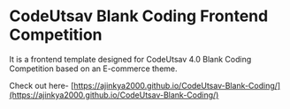 # CodeUtsav Blank Coding Frontend Competition

It is a frontend template designed for CodeUtsav 4.0 Blank Coding Competition based on an E-commerce theme.

Check out here- [https://ajinkya2000.github.io/CodeUtsav-Blank-Coding/](https://ajinkya2000.github.io/CodeUtsav-Blank-Coding/)
